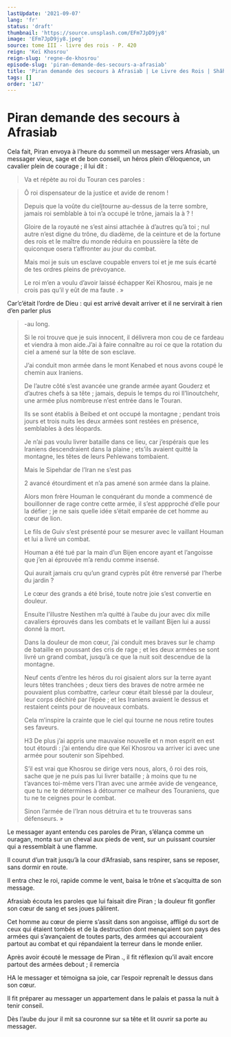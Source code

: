 ```yaml
---
lastUpdate: '2021-09-07'
lang: 'fr'
status: 'draft'
thumbnail: 'https://source.unsplash.com/EFm7JpD9jy8'
image: 'EFm7JpD9jy8.jpeg'
source: tome III - livre des rois - P. 420
reign: 'Keï Khosrou'
reign-slug: 'regne-de-khosrou'
episode-slug: 'piran-demande-des-secours-a-afrasiab'
title: 'Piran demande des secours à Afrasiab | Le Livre des Rois | Shâhnâmeh'
tags: []
order: '147'
---
```


<!-- LTeX: language=fr -->

# Piran demande des secours à Afrasiab

Cela fait, Piran envoya à l’heure du sommeil un messager vers Afrasiab, un messager vieux, sage et de bon conseil, un héros plein d’éloquence, un cavalier plein de courage ; il lui dit :

> Va et répète au roi du Touran ces paroles :

> Ô roi dispensateur de la justice et avide de renom !
>
> Depuis que la voûte du cieljtourne au-dessus de la terre sombre, jamais roi semblable à toi n’a occupé le trône, jamais la à ? !
>
> Gloire de la royauté ne s’est ainsi attachée à d’autres qu’à toi ; nul autre n’est digne du trône, du diadème, de la ceinture et de la fortune des rois et le maître du monde réduira en poussière la tête de quiconque osera t’affronter au jour du combat.
>
> Mais moi je suis un esclave coupable envers toi et je me suis écarté de tes ordres pleins de prévoyance.
>
> Le roi m’en a voulu d’avoir laissé échapper Keï Khosrou, mais je ne crois pas qu’il y eût de ma faute . »

Car’c’était l’ordre de Dieu : qui est arrivé devait arriver et il ne servirait à rien d’en parler plus
> -au long.
>
> Si le roi trouve que je suis innocent, il délivrera mon cou de ce fardeau et viendra à mon aide.J’ai à faire connaître au roi ce que la rotation du ciel a amené sur la tête de son esclave.
>
> J’ai conduit mon armée dans le mont Kenabed et nous avons coupé le chemin aux Iraniens.
>
> De l’autre côté s’est avancée une grande armée ayant Gouderz et d’autres chefs à sa tête ; jamais, depuis le temps du roi ll’linoutchehr, une armée plus nombreuse n’est entrée dans le Touran.
>
> Ils se sont établis à Beibed et ont occupé la montagne ; pendant trois jours et trois nuits les deux armées sont restées en présence, semblables à des léopards.
>
> Je n’ai pas voulu livrer bataille dans ce lieu, car j’espérais que les Iraniens descendraient dans la plaine ; ets’ils avaient quitté la montagne, les têtes de leurs Pehlewans tombaient.
>
> Mais le Sipehdar de l’Iran ne s’est pas
>
> 2 avancé étourdiment et n’a pas amené son armée dans la plaine.
>
> Alors mon frère Houman le conquérant du monde a commencé de bouillonner de rage contre cette armée, il s’est appproché d’elle pour la défier ; je ne sais quelle idée s’était emparée de cet homme au cœur de lion.
>
> Le fils de Guiv s’est présenté pour se mesurer avec le vaillant Houman et lui a livré un combat.
>
> Houman a été tué par la main d’un Bijen encore ayant et l’angoisse que j’en ai éprouvée m’a rendu comme insensé.
>
> Qui aurait jamais cru qu’un grand cyprès pût être renversé par l’herbe du jardin ?
>
> Le cœur des grands a été brisé, toute notre joie s’est convertie en douleur.
>
> Ensuite l’illustre Nestihen m’a quitté à l’aube du jour avec dix mille cavaliers éprouvés dans les combats et le vaillant Bijen lui a aussi donné la mort.
>
> Dans la douleur de mon cœur, j’ai conduit mes braves sur le champ de bataille en poussant des cris de rage ; et les deux armées se sont livré un grand combat, jusqu’à ce que la nuit soit descendue de la montagne.
>
> Neuf cents d’entre les héros du roi gisaient alors sur la terre ayant leurs têtes tranchées ; deux tiers des braves de notre armée ne pouvaient plus combattre, carleur cœur était blessé par la douleur, leur corps déchiré par l’épée ; et les Iraniens avaient le dessus et restaient ceints pour de nouveaux combats.
>
> Cela m’inspire la crainte que le ciel qui tourne ne nous retire toutes ses faveurs.
>
>
>
> H3 De plus j’ai appris une mauvaise nouvelle et n mon esprit en est tout étourdi : j’ai entendu dire que Keï Khosrou va arriver ici avec une armée pour soutenir son Sipehbed.
>
> S’il est vrai que Khosrou se dirige vers nous, alors, ô roi des rois, sache que je ne puis pas lui livrer bataille ; à moins que tu ne t’avances toi-même vers l’Iran avec une armée avide de vengeance, que tu ne te détermines à détourner ce malheur des Touraniens, que tu ne te ceignes pour le combat.
>
> Sinon l’armée de l’Iran nous détruira et tu te trouveras sans défenseurs. »

Le messager ayant entendu ces paroles de Piran, s’élança comme un ouragan, monta sur un cheval aux pieds de vent, sur un puissant coursier qui a ressemblait à une flamme.

Il courut d’un trait jusqu’à la cour d’Afrasiab, sans respirer, sans se reposer, sans dormir en route.

Il entra chez le roi, rapide comme le vent, baisa le trône et s’acquitta de son message.

Afrasiab écouta les paroles que lui faisait dire Piran ; la douleur fit gonfler son cœur de sang et ses joues pâlirent.

Cet homme au cœur de pierre s’assit dans son angoisse, affligé du sort de ceux qui étaient tombés et de la destruction dont menaçaient son pays des armées qui s’avançaient de toutes parts, des armées qui accouraient partout au combat et qui répandaient la terreur dans le monde enlier.

Après avoir écouté le message de Piran ., il fit réflexion qu’il avait encore partout des armées debout ; il remercia

HA le messager et témoigna sa joie, car l’espoir reprenaît le dessus dans son cœur.

Il fit préparer au messager un appartement dans le palais et passa la nuit à tenir conseil.

Dès l’aube du jour il mit sa couronne sur sa tête et lit ouvrir sa porte au messager.
